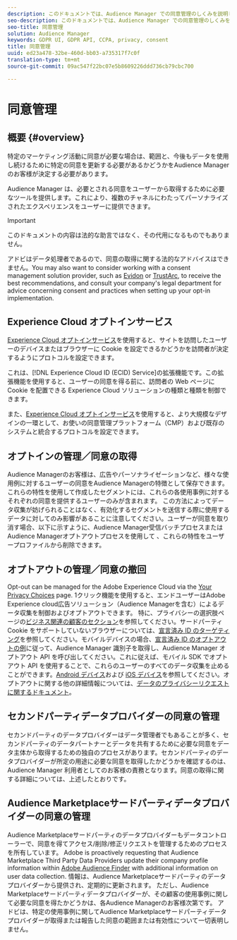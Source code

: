 ```yaml
---
description: このドキュメントでは、Audience Manager での同意管理のしくみを説明します。
seo-description: このドキュメントでは、Audience Manager での同意管理のしくみを説明します。
seo-title: 同意管理
solution: Audience Manager
keywords: GDPR UI, GDPR API, CCPA, privacy, consent
title: 同意管理
uuid: ed23a478-32be-460d-bb03-a735317f7c0f
translation-type: tm+mt
source-git-commit: 09ac547f22bc07e5b8609226ddd736cb79cbc700

---
```



# 同意管理

## 概要 {#overview}

特定のマーケティング活動に同意が必要な場合は、範囲と、今後もデータを使用し続けるために特定の同意を更新する必要があるかどうかをAudience Managerのお客様が決定する必要があります。

Audience Manager は、必要とされる同意をユーザーから取得するために必要なツールを提供します。これにより、複数のチャネルにわたってパーソナライズされたエクスペリエンスをユーザーに提供できます。

>[!IMPORTANT]
>
> このドキュメントの内容は法的な助言ではなく、その代用になるものでもありません。
>
> アドビはデータ処理者であるので、同意の取得に関する法的なアドバイスはできません。You may also want to consider working with a consent management solution provider, such as [Evidon](https://theblog.adobe.com/evidon-builds-gdpr-universal-consent-integration-with-launch-by-adobe/) or [TrustArc](https://theblog.adobe.com/trustarc-builds-consent-integration-launch-adobe/), to receive the best recommendations, and consult your company's legal department for advice concerning consent and practices when setting up your opt-in implementation.

## Experience Cloud オプトインサービス

[Experience Cloud オプトインサービス](https://docs.adobe.com/content/help/en/id-service/using/implementation-guides/opt-in-service/optin-overview.html)を使用すると、サイトを訪問したユーザーのデバイスまたはブラウザーに Cookie を設定できるかどうかを訪問者が決定するようにプロトコルを設定できます。

これは、[!DNL Experience Cloud ID (ECID) Service]の拡張機能です。この拡張機能を使用すると、ユーザーの同意を得る前に、訪問者の Web ページに Cookie を配置できる Experience Cloud ソリューションの種類と種類を制御できます。

また、[Experience Cloud オプトインサービス](https://docs.adobe.com/content/help/en/id-service/using/implementation-guides/opt-in-service/optin-overview.html)を使用すると、より大規模なデザインの一環として、お使いの同意管理プラットフォーム（CMP）および既存のシステムと統合するプロトコルを設定できます。

## オプトインの管理／同意の取得

Audience Managerのお客様は、広告やパーソナライゼーションなど、様々な使用例に対するユーザーの同意をAudience Managerの特徴として保存できます。 これらの特性を使用して作成したセグメントには、これらの各使用事例に対するそれぞれの同意を提供するユーザーのみが含まれます。 この方法によってデータ収集が妨げられることはなく、有効化するセグメントを送信する際に使用するデータに対してのみ影響があることに注意してください。ユーザーが同意を取り消す場合、以下に示すように、Audience Manager受信バッチプロセスまたはAudience Managerオプトアウトプロセスを使用して [](../../integration/sending-audience-data/batch-data-transfer-explained/inbound-file-contents.md) 、これらの特性をユーザープロファイルから削除できます。

## オプトアウトの管理／同意の撤回

Opt-out can be managed for the Adobe Experience Cloud via the [Your Privacy Choices](https://www.adobe.com/privacy/opt-out.html#customeruse) page. 1クリック機能を使用すると、エンドユーザーはAdobe Experience cloud広告ソリューション（Audience Managerを含む）によるデータ収集を制御およびオプトアウトできます。 特に、プライバシーの選択肢ページの[ビジネス関連の顧客のセクション](https://www.adobe.com/privacy/opt-out.html#customeruse)を参照してください。サードパーティ Cookie をサポートしていないブラウザーについては、[宣言済み ID のターゲティング](../../features/declared-ids.md#declared-id-targeting)を参照してください。モバイルデバイスの場合、[宣言済み ID のオプトアウトの例](../../features/declared-ids.md#opt-out-examples)に従って、Audience Manager 識別子を取得し、Audience Manager オプトアウト API を呼び出してください。これに従えば、モバイル SDK でオプトアウト API を使用することで、これらのユーザーのすべてのデータ収集を止めることができます。[Android デバイス](https://marketing.adobe.com/resources/help/en_US/mobile/android/privacy.html)および [iOS デバイス](https://marketing.adobe.com/resources/help/en_US/mobile/ios/privacy.html)を参照してください。オプトアウトに関する他の詳細情報については、[データのプライバシーリクエストに関するドキュメント](../../overview/data-security-and-privacy/data-privacy-requests.md)。

## セカンドパーティデータプロバイダーの同意の管理

セカンドパーティのデータプロバイダーはデータ管理者でもあることが多く、セカンドパーティのデータパートナーとデータを共有するために必要な同意をデータ主体から取得するための独自のプロセスがあります。セカンドパーティのデータプロバイダーが所定の用途に必要な同意を取得したかどうかを確認するのは、Audience Manager 利用者としてのお客様の責務となります。同意の取得に関する詳細については、上述したとおりです。

## Audience Marketplaceサードパーティデータプロバイダーの同意の管理

Audience Marketplaceサードパーティのデータプロバイダーもデータコントローラーで、同意を得てアクセス/削除/修正リクエストを管理するためのプロセスを所有しています。 Adobe is proactively requesting that Audience Marketplace Third Party Data Providers update their company profile information within [Adobe Audience Finder](https://www.adobe-audience-finder.com/) with additional information on user data collection. 情報は、Audience Marketplaceサードパーティのデータプロバイダーから提供され、定期的に更新されます。 ただし、Audience Marketplaceサードパーティデータプロバイダーが、その顧客の使用事例に関して必要な同意を得たかどうかは、各Audience Managerのお客様次第です。 アドビは、特定の使用事例に関してAudience Marketplaceサードパーティデータプロバイダーが取得または報告した同意の範囲または有効性について一切表明しません。
